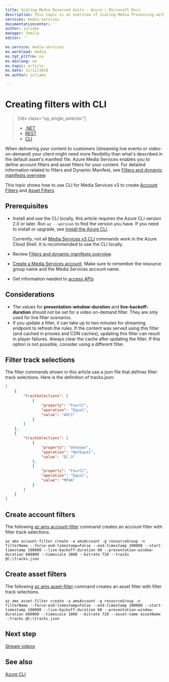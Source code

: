 ```yaml
---
title: Scaling Media Reserved Units - Azure | Microsoft Docs
description: This topic is an overview of scaling Media Processing with Azure Media Services.
services: media-services
documentationcenter: ''
author: juliako
manager: femila
editor: ''

ms.service: media-services
ms.workload: media
ms.tgt_pltfrm: na
ms.devlang: na
ms.topic: article
ms.date: 11/11/2018
ms.author: juliako

---
```

# Creating filters with CLI 
> [!div class="op_single_selector"]
> * [.NET](filters-dynamic-manifest-dotnet-how-to.md)
> * [REST](filters-dynamic-manifest-rest-how-to.md)
> * [CLI](filters-dynamic-manifest-cli-how-to.md)
> 

When delivering your content to customers (streaming live events or video-on-demand) your client might need more flexibility than what's described in the default asset's manifest file. Azure Media Services enables you to define account filters and asset filters for your content. 
For detailed information related to filters and Dynamic Manifest, see [Filters and dynamic manifests overview](filters-dynamic-manifest-overview.md).

This topic shows how to use CLI for Media Services v3 to create [Account Filters](https://docs.microsoft.com/cli/azure/ams/account-filter?view=azure-cli-latest) and [Asset Filters](https://docs.microsoft.com/cli/azure/ams/asset-filter?view=azure-cli-latest). 

## Prerequisites 

- Install and use the CLI locally, this article requires the Azure CLI version 2.0 or later. Run `az --version` to find the version you have. If you need to install or upgrade, see [Install the Azure CLI](/cli/azure/install-azure-cli). 

    Currently, not all [Media Services v3 CLI](https://aka.ms/ams-v3-cli-ref) commands work in the Azure Cloud Shell. It is recommended to use the CLI locally.

- Review [Filters and dynamic manifests overview](filters-dynamic-manifest-overview.md).
- [Create a Media Services account](create-account-cli-how-to.md). Make sure to remember the resource group name and the Media Services account name. 
- Get information needed to [access APIs](access-api-cli-how-to.md)

## Considerations

- The values for **presentation-window-duration** and **live-backoff-duration** should not be set for a video on-demand filter. They are only used for live filter scenarios. 
- If you update a filter, it can take up to two minutes for streaming endpoint to refresh the rules. If the content was served using this filter (and cached in proxies and CDN caches), updating this filter can result in player failures. Always clear the cache after updating the filter. If this option is not possible, consider using a different filter. 

## Filter track selections

The filter commands shown in this article use a json file that defines filter track selections. Here is the definition of tracks.json:

```json
[
    {
        "trackSelections": [
            {
                "property": "FourCC",
                "operation": "Equal",
                "value": "AVC1"
            }
        ]
    },
    {
        "trackSelections": [
            {
                "property": "Unknown",
                "operation": "NotEqual",
                "value": "EC-3"
            },
            {
                "property": "FourCC",
                "operation": "Equal",
                "value": "MP4A"
            }
        ]
    }
]
```

## Create account filters

The following [az ams account-filter](https://docs.microsoft.com/en-us/cli/azure/ams/account-filter?view=azure-cli-latest) command creates an account filter with filter track selections.

```azurecli
az ams account-filter create -a amsAccount -g resourceGroup -n filterName --force-end-timestamp=False --end-timestamp 200000 --start-timestamp 100000 --live-backoff-duration 60 --presentation-window-duration 600000 --timescale 1000 --bitrate 720 --tracks @C:\tracks.json
```

## Create asset filters

The following [az ams asset-filter](https://docs.microsoft.com/en-us/cli/azure/ams/asset-filter?view=azure-cli-latest) command creates an asset filter with filter track selections.

```azurecli
az ams asset-filter create -a amsAccount -g resourceGroup -n filterName --force-end-timestamp=False --end-timestamp 200000 --start-timestamp 100000 --live-backoff-duration 60 --presentation-window-duration 600000 --timescale 1000 --bitrate 720 --asset-name assetName --tracks @C:\tracks.json
```
 
## Next step

[Stream videos](stream-files-tutorial-with-api.md) 

## See also

[Azure CLI](https://docs.microsoft.com/cli/azure/ams?view=azure-cli-latest)
